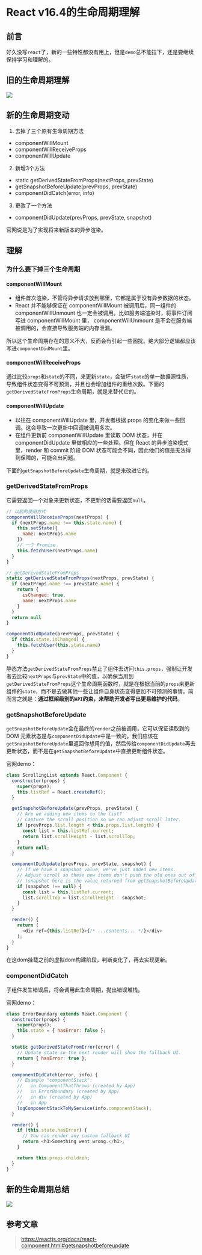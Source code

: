# React v16.4的生命周期理解

## 前言

好久没写`react`了，新的一些特性都没有用上，但是`demo`总不能拉下，还是要继续保持学习和理解的。

## 旧的生命周期理解

![](./img/old-lifecycle.jpg)

## 新的生命周期变动

1. 去掉了三个原有生命周期方法
- componentWillMount
- componentWillReceiveProps
- componentWillUpdate

2. 新增3个方法
- static getDerivedStateFromProps(nextProps, prevState)
- getSnapshotBeforeUpdate(prevProps, prevState)
- componentDidCatch(error, info)

3. 更改了一个方法
- componentDidUpdate(prevProps, prevState, snapshot)

官网说是为了实现将来新版本的异步渲染。

## 理解
### 为什么要下掉三个生命周期
#### componentWillMount

- 组件首次渲染，不管将异步请求放到哪里，它都是属于没有异步数据的状态。
-  React 并不能够保证在 componentWillMount 被调用后，同一组件的 componentWillUnmount 也一定会被调用。比如服务端渲染时，将事件订阅写进 componentWillMount 里， componentWillUnmount 是不会在服务端被调用的，会直接导致服务端的内存泄漏。

所以这个生命周期存在的意义不大，反而会有引起一些困扰。绝大部分逻辑都应该写进`componentDidMount`里。

#### componentWillReceiveProps

通过比较`props`和`state`的不同，来更新`state`，会破坏`state`的单一数据源性质，导致组件状态变得不可预测，并且也会增加组件的重绘次数。下面的`getDerivedStateFromProps`生命周期，就是来替代它的。

#### componentWillUpdate

- 以往在 componentWillUpdate 里，开发者根据 props 的变化来做一些回调。这会导致一次更新中回调被调用多次。
- 在组件更新前 componentWillUpdate 里读取 DOM 状态，并在 componentDidUpdate 里做相应的一些处理。但在 React 的异步渲染模式里，render 和 commit 阶段 DOM 状态可能会不同，因此他们的值是无法得到保障的，可能会出问题。

下面的`getSnapshotBeforeUpdate`生命周期，就是来改进它的。

### getDerivedStateFromProps

它需要返回一个对象来更新状态，不更新的话需要返回`null`。

```js
// 以前的使用方式
componentWillReceiveProps(nextProps) {
  if (nextProps.name !== this.state.name) {
    this.setState({
      name: nextProps.name 
    })
    // 一个 Promise 
    this.fetchUser(nextProps.name)
  }
}

// getDerivedStateFromProps
static getDerivedStateFromProps(nextProps, prevState) {
  if (nextProps.name !== prevState.name) {
    return {
      isChanged: true,
      name: nextProps.name
    }
  }
  return null
}

componentDidUpdate(prevProps, prevState) {
  if (this.state.isChanged) {
    this.fetchUser(this.state.name)    
  }
}
```
静态方法`getDerivedStateFromProps`禁止了组件去访问`this.props`，强制让开发者去比较`nextProps`与`prevState`中的值，以确保当用到`getDerivedStateFromProps`这个生命周期函数时，就是在根据当前的`props`来更新组件的`state`，而不是去做其他一些让组件自身状态变得更加不可预测的事情。简而言之就是：<b>通过框架级别的`API`约束，来帮助开发者写出更易维护的代码</b>。

### getSnapshotBeforeUpdate

`getSnapshotBeforeUpdate`会在最终的`render`之前被调用，它可以保证读取到的 DOM 元素状态是与`componentDidUpdate`中是一致的。我们应该在`getSnapshotBeforeUpdate`里返回你想用的值，然后传给`componentDidUpdate`再去更新状态，而不是在`getSnapshotBeforeUpdate`中直接更新组件状态。

官网demo：
```js
class ScrollingList extends React.Component {
  constructor(props) {
    super(props);
    this.listRef = React.createRef();
  }

  getSnapshotBeforeUpdate(prevProps, prevState) {
    // Are we adding new items to the list?
    // Capture the scroll position so we can adjust scroll later.
    if (prevProps.list.length < this.props.list.length) {
      const list = this.listRef.current;
      return list.scrollHeight - list.scrollTop;
    }
    return null;
  }

  componentDidUpdate(prevProps, prevState, snapshot) {
    // If we have a snapshot value, we've just added new items.
    // Adjust scroll so these new items don't push the old ones out of view.
    // (snapshot here is the value returned from getSnapshotBeforeUpdate)
    if (snapshot !== null) {
      const list = this.listRef.current;
      list.scrollTop = list.scrollHeight - snapshot;
    }
  }

  render() {
    return (
      <div ref={this.listRef}>{/* ...contents... */}</div>
    );
  }
}
```

在这dom挂载之前的虚拟dom构建阶段，判断变化了，再去实现更新。

### componentDidCatch

子组件发生错误后，将会调用此生命周期，抛出错误堆栈。

官网demo：
```js
class ErrorBoundary extends React.Component {
  constructor(props) {
    super(props);
    this.state = { hasError: false };
  }

  static getDerivedStateFromError(error) {
    // Update state so the next render will show the fallback UI.
    return { hasError: true };
  }

  componentDidCatch(error, info) {
    // Example "componentStack":
    //   in ComponentThatThrows (created by App)
    //   in ErrorBoundary (created by App)
    //   in div (created by App)
    //   in App
    logComponentStackToMyService(info.componentStack);
  }

  render() {
    if (this.state.hasError) {
      // You can render any custom fallback UI
      return <h1>Something went wrong.</h1>;
    }

    return this.props.children; 
  }
}
```

## 新的生命周期总结

![](./img/new-lifecycle.jpeg)

## 参考文章

> https://reactjs.org/docs/react-component.html#getsnapshotbeforeupdate
